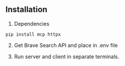 ## Installation

1. Dependencies
```commandline
pip install mcp httpx
```

2. Get Brave Search API and place in .env file

3. Run server and client in separate terminals.